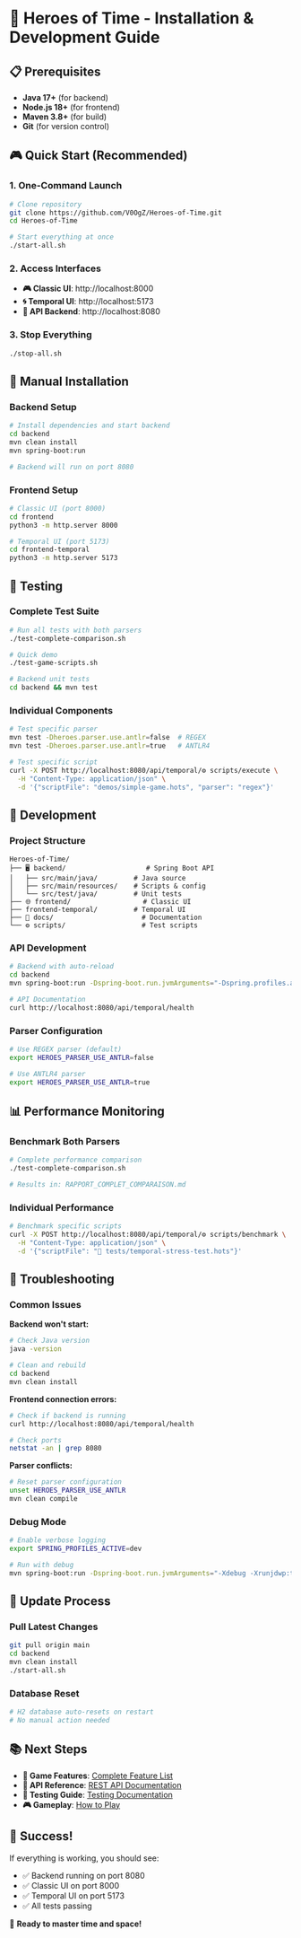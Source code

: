 # 🚀 Heroes of Time - Installation & Development Guide

## 📋 **Prerequisites**

- **Java 17+** (for backend)
- **Node.js 18+** (for frontend)
- **Maven 3.8+** (for build)
- **Git** (for version control)

## 🎮 **Quick Start (Recommended)**

### 1. **One-Command Launch**
```bash
# Clone repository
git clone https://github.com/V0OgZ/Heroes-of-Time.git
cd Heroes-of-Time

# Start everything at once
./start-all.sh
```

### 2. **Access Interfaces**
- **🎮 Classic UI**: http://localhost:8000
- **🌀 Temporal UI**: http://localhost:5173
- **🔧 API Backend**: http://localhost:8080

### 3. **Stop Everything**
```bash
./stop-all.sh
```

## 🔧 **Manual Installation**

### **Backend Setup**
```bash
# Install dependencies and start backend
cd backend
mvn clean install
mvn spring-boot:run

# Backend will run on port 8080
```

### **Frontend Setup**
```bash
# Classic UI (port 8000)
cd frontend
python3 -m http.server 8000

# Temporal UI (port 5173)
cd frontend-temporal
python3 -m http.server 5173
```

## 🧪 **Testing**

### **Complete Test Suite**
```bash
# Run all tests with both parsers
./test-complete-comparison.sh

# Quick demo
./test-game-scripts.sh

# Backend unit tests
cd backend && mvn test
```

### **Individual Components**
```bash
# Test specific parser
mvn test -Dheroes.parser.use.antlr=false  # REGEX
mvn test -Dheroes.parser.use.antlr=true   # ANTLR4

# Test specific script
curl -X POST http://localhost:8080/api/temporal/⚙️ scripts/execute \
  -H "Content-Type: application/json" \
  -d '{"scriptFile": "demos/simple-game.hots", "parser": "regex"}'
```

## 🎯 **Development**

### **Project Structure**
```
Heroes-of-Time/
├── 🖥️ backend/                    # Spring Boot API
│   ├── src/main/java/         # Java source
│   ├── src/main/resources/    # Scripts & config
│   └── src/test/java/         # Unit tests
├── 🌐 frontend/                  # Classic UI
├── frontend-temporal/         # Temporal UI
├── 📖 docs/                      # Documentation
└── ⚙️ scripts/                   # Test scripts
```

### **API Development**
```bash
# Backend with auto-reload
cd backend
mvn spring-boot:run -Dspring-boot.run.jvmArguments="-Dspring.profiles.active=dev"

# API Documentation
curl http://localhost:8080/api/temporal/health
```

### **Parser Configuration**
```bash
# Use REGEX parser (default)
export HEROES_PARSER_USE_ANTLR=false

# Use ANTLR4 parser
export HEROES_PARSER_USE_ANTLR=true
```

## 📊 **Performance Monitoring**

### **Benchmark Both Parsers**
```bash
# Complete performance comparison
./test-complete-comparison.sh

# Results in: RAPPORT_COMPLET_COMPARAISON.md
```

### **Individual Performance**
```bash
# Benchmark specific scripts
curl -X POST http://localhost:8080/api/temporal/⚙️ scripts/benchmark \
  -H "Content-Type: application/json" \
  -d '{"scriptFile": "🧪 tests/temporal-stress-test.hots"}'
```

## 🐛 **Troubleshooting**

### **Common Issues**

**Backend won't start:**
```bash
# Check Java version
java -version

# Clean and rebuild
cd backend
mvn clean install
```

**Frontend connection errors:**
```bash
# Check if backend is running
curl http://localhost:8080/api/temporal/health

# Check ports
netstat -an | grep 8080
```

**Parser conflicts:**
```bash
# Reset parser configuration
unset HEROES_PARSER_USE_ANTLR
mvn clean compile
```

### **Debug Mode**
```bash
# Enable verbose logging
export SPRING_PROFILES_ACTIVE=dev

# Run with debug
mvn spring-boot:run -Dspring-boot.run.jvmArguments="-Xdebug -Xrunjdwp:transport=dt_socket,server=y,suspend=n,address=5005"
```

## 🔄 **Update Process**

### **Pull Latest Changes**
```bash
git pull origin main
cd backend
mvn clean install
./start-all.sh
```

### **Database Reset**
```bash
# H2 database auto-resets on restart
# No manual action needed
```

## 📚 **Next Steps**

- **🎪 Game Features**: [Complete Feature List](FEATURES.md)
- **🔧 API Reference**: [REST API Documentation](API.md)
- **🧪 Testing Guide**: [Testing Documentation](TESTING.md)
- **🎮 Gameplay**: [How to Play](GAMEPLAY.md)

## 🎉 **Success!**

If everything is working, you should see:
- ✅ Backend running on port 8080
- ✅ Classic UI on port 8000
- ✅ Temporal UI on port 5173
- ✅ All tests passing

🎯 **Ready to master time and space!** 